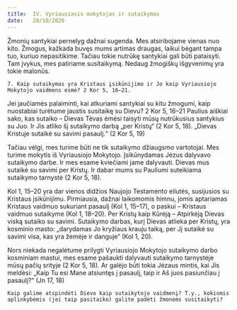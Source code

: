 ```yaml
---
title:  IV. Vyriausiasis mokytojas ir sutaikymas
date:   28/10/2020
---
```


Žmonių santykiai pernelyg dažnai sugenda. Mes atsiribojame vienas nuo kito. Žmogus, kažkada buvęs mums artimas draugas, laikui bėgant tampa tuo, kuriuo nepasitikime. Tačiau tokie nutrūkę santykiai gali būti pataisyti. Tam įvykus, mes patiriame susitaikymą. Nedaug žmogiškų išgyvenimų yra tokie malonūs.

`7. Kaip sutaikymas yra Kristaus įsikūnijimo ir Jo kaip Vyriausiojo Mokytojo vaidmens esmė? 2 Kor 5, 16–21.`
														
Jei jaučiamės palaiminti, kai atkuriami santykiai su kitu žmogumi, kaip nuostabiai turėtume jaustis susitaikę su Dievu? 2 Kor 5, 16–21 Paulius aiškiai sako, kas sutaiko – Dievas Tėvas ėmėsi taisyti mūsų nutrūkusius santykius su Juo. Ir Jis atliko šį sutaikymo darbą „per Kristų“ (2 Kor 5, 18). „Dievas Kristuje sutaikė su savimi pasaulį.“ (2 Kor 5, 19)

Tačiau vėlgi, mes turime būti ne tik sutaikymo džiaugsmo vartotojai. Mes turime mokytis iš Vyriausiojo Mokytojo. Įsikūnydamas Jėzus dalyvavo sutaikymo darbe. Ir mes esame kviečiami jame dalyvauti. Dievas mus sutaikė su savimi per Kristų. Ir dabar mums su Pauliumi suteikiama sutaikymo tarnystė (2 Kor 5, 18).

Kol 1, 15–20 yra dar vienos didžios Naujojo Testamento eilutės, susijusios su Kristaus įsikūnijimu. Pirmiausia, dažnai laikomomis himnu, jomis aptariamas Kristaus vaidmuo sukuriant pasaulį (Kol 1, 15–17), o paskui – Kristaus vaidmuo sutaikyme (Kol 1, 18–20). Per Kristų kaip Kūrėją – Atpirkėją Dievas viską sutaiko su savimi. Sutaikymo darbas, kurį Dievas atlieka per Kristų, yra kosminio masto: „darydamas Jo kryžiaus krauju taiką, per Jį sutaikė su savimi visa, kas yra žemėje ir danguje“ (Kol 1, 20).

Nors niekada negalėtume prilygti Vyriausiojo Mokytojo sutaikymo darbo kosminiam mastui, mes esame pašaukti dalyvauti sutaikymo tarnystėje mūsų pačių srityje (2 Kor 5, 18). Ar galėjo būti tokia Jėzaus mintis, kai Jis meldėsi: „Kaip Tu esi Mane atsiuntęs į pasaulį, taip ir Aš juos pasiunčiau į pasaulį?“ (Jn 17, 18)

`Kaip galime atspindėti Dievo kaip sutaikytojo vaidmenį? T.y., kokiomis aplinkybėmis (jei taip pasitaiko) galite padėti žmonėms susitaikyti?`